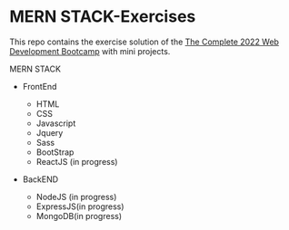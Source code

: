 # MERN STACK-Exercises

This repo contains the exercise solution of the [The Complete 2022 Web Development Bootcamp](https://www.udemy.com/course/the-complete-web-development-bootcamp/) with mini projects.

MERN STACK 
- FrontEnd
  - HTML
  - CSS
  - Javascript
  - Jquery
  - Sass
  - BootStrap
  - ReactJS (in progress)
 
- BackEND
  - NodeJS (in progress)
  - ExpressJS(in progress)
  - MongoDB(in progress)


